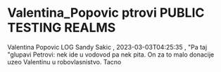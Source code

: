 # Valentina_Popovic ptrovi PUBLIC TESTING REALMS
Valentina Popovic LOG
Sandy Sakic , 2023-03-03T04:25:35 , "Pa taj &quot;glupavi Petrovi: nek ide u vodovod pa nek pita. On za to malo donacije uzeo Valentinu u robovlasnistvo. Tacno
